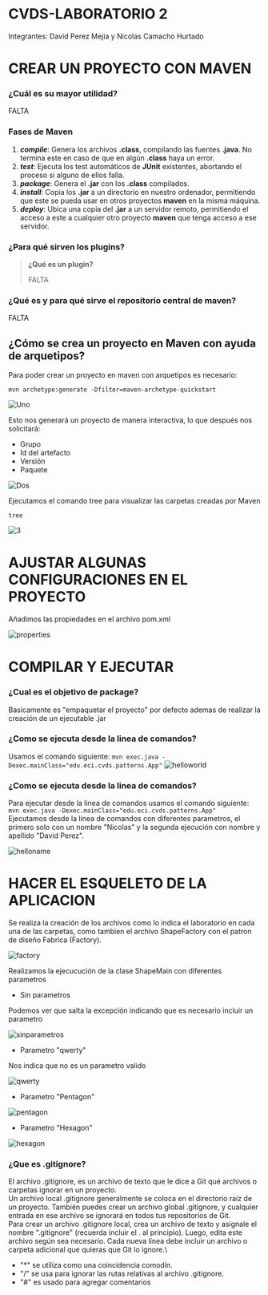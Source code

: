 # CVDS-LABORATORIO 2

Integrantes: David Perez Mejia y Nicolas Camacho Hurtado

# **CREAR UN PROYECTO CON MAVEN**

### ¿Cuál es su mayor utilidad?

FALTA

### Fases de Maven

 1. **_compile_**: Genera los archivos __.class__, compilando las fuentes __.java__. No termina este en caso de que en algún __.class__ haya un error.
 2. **_test_**: Ejecuta los test automáticos de **JUnit** existentes, abortando el proceso si alguno de ellos falla.
 3. **_package_**: Genera el **.jar** con los **.class** compilados.
 4. **_install_**: Copia los **.jar** a un directorio en nuestro ordenador, permitiendo que este se pueda usar en otros proyectos **maven** en la misma máquina.
 5. **_deploy_**: Ubica una copia del **.jar** a un servidor remoto, permitiendo el acceso a este a cualquier otro proyecto **maven** que tenga acceso a ese servidor.

### ¿Para qué sirven los plugins?

> **¿Qué es un plugin?**
> 
> FALTA

### ¿Qué es y para qué sirve el repositorio central de maven?

FALTA


## ¿Cómo se crea un proyecto en Maven con ayuda de arquetipos?

Para poder crear un proyecto en maven con arquetipos es necesario:

```
mvn archetype:generate -Dfilter=maven-archetype-quickstart 
```

![Uno](https://github.com/Haatom/Laboratorio-2/blob/master/Resources/1.PNG)

Esto nos generará un proyecto de manera interactiva, lo que después nos solicitará:

- Grupo
- Id del artefacto
- Versión
- Paquete

![Dos](https://github.com/Haatom/Laboratorio-2/blob/master/Resources/2.PNG)


Ejecutamos el comando tree para visualizar las carpetas creadas por Maven

```
tree
```

![3](https://github.com/Haatom/Laboratorio-2/blob/master/Resources/3.PNG)


# **AJUSTAR ALGUNAS CONFIGURACIONES EN EL PROYECTO**

Añadimos las propiedades en el archivo pom.xml

![properties](https://github.com/Haatom/Laboratorio-2/blob/master/Resources/properties.PNG)


# **COMPILAR Y EJECUTAR**

### ¿Cual es el objetivo de package?

Basicamente es "empaquetar el proyecto" por defecto ademas de realizar la creación de un ejecutable .jar

### ¿Como se ejecuta desde la linea de comandos?

Usamos el comando siguiente:
      ```
      mvn exec.java -Dexec.mainClass="edu.eci.cvds.patterns.App"
      ```
      ![helloworld](https://github.com/Haatom/Laboratorio-2/blob/master/Resources/helloworld.PNG)
      
### ¿Como se ejecuta desde la linea de comandos?

Para ejecutar desde la linea de comandos usamos el comando siguiente:
      ```
      mvn exec.java -Dexec.mainClass="edu.eci.cvds.patterns.App"
      ```  
Ejecutamos desde la linea de comandos con diferentes parametros, el primero solo con un nombre "Nicolas" y la segunda ejecución con nombre y apellido "David Perez".
      
![helloname](https://github.com/Haatom/Laboratorio-2/blob/master/Resources/helloname.PNG)
      
      
# **HACER EL ESQUELETO DE LA APLICACION**
      
      
Se realiza la creación de los archivos como lo indica el laboratorio en cada una de las carpetas, como tambien el archivo ShapeFactory con el patron de diseño Fabrica (Factory).

![factory](https://github.com/Haatom/Laboratorio-2/blob/master/Resources/factory.PNG)

Realizamos la ejecucución de la clase ShapeMain con diferentes parametros

* Sin parametros 

Podemos ver que salta la excepción indicando que es necesario incluir un parametro

![sinparametros](https://github.com/Haatom/Laboratorio-2/blob/master/Resources/sinparametros.PNG)

* Parametro "qwerty"

Nos indica que no es un parametro valido

![qwerty](https://github.com/Haatom/Laboratorio-2/blob/master/Resources/qwerty.PNG)

* Parametro "Pentagon"

![pentagon](https://github.com/Haatom/Laboratorio-2/blob/master/Resources/pentagon.PNG)

* Parametro "Hexagon"

![hexagon](https://github.com/Haatom/Laboratorio-2/blob/master/Resources/hexagon.PNG)

### ¿Que es .gitignore?

El archivo .gitignore, es un archivo de texto que le dice a Git qué archivos o carpetas ignorar en un proyecto.\
Un archivo local .gitignore generalmente se coloca en el directorio raíz de un proyecto. También puedes crear un archivo global .gitignore, y cualquier entrada en ese archivo se ignorará en todos tus repositorios de Git.\
Para crear un archivo .gitignore local, crea un archivo de texto y asígnale el nombre ".gitignore" (recuerda incluir el . al principio). Luego, edita este archivo según sea necesario. Cada nueva línea debe incluir un archivo o carpeta adicional que quieras que Git lo ignore.\

* "*" se utiliza como una coincidencia comodín.
* "/" se usa para ignorar las rutas relativas al archivo .gitignore.
* "#" es usado para agregar comentarios
      
      
      





